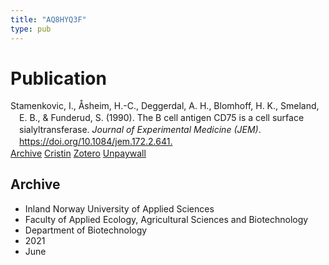 ```yaml
---
title: "AQ8HYQ3F"
type: pub
---
```

<h1>Publication</h1>
<article id="csl-bib-container-AQ8HYQ3F" class="csl-bib-container">
  <div class="csl-bib-body" style="line-height: 1.35; padding-left: 1em; text-indent:-1em;">
  <div class="csl-entry">Stamenkovic, I., &#xC5;sheim, H.-C., Deggerdal, A. H., Blomhoff, H. K., Smeland, E. B., &amp; Funderud, S. (1990). The B cell antigen CD75 is a cell surface sialyltransferase. <i>Journal of Experimental Medicine (JEM)</i>. <a href="https://doi.org/10.1084/jem.172.2.641.">https://doi.org/10.1084/jem.172.2.641.</a></div>
</div>
  <div class="csl-bib-buttons">
    <a href="#taxonomy-article-AQ8HYQ3F" class="csl-bib-button">Archive</a>
    <a href alt="Cristin URL" class="csl-bib-button">Cristin</a>
    <a href alt="Zotero URL" class="csl-bib-button">Zotero</a>
    <a href="https://rupress.org/jem/article-pdf/172/2/641/1394840/641.pdf" class="csl-bib-button">Unpaywall</a>
  </div>
  <div id="csl-bib-meta-container-AQ8HYQ3F"></div>
</article>
<div id="csl-bib-meta-AQ8HYQ3F" class="csl-bib-meta">
  <article id="taxonomy-article-AQ8HYQ3F" class="taxonomy-article">
    <h1>Archive</h1>
    <ul>
      <li>Inland Norway University of Applied Sciences</li>
      <li>Faculty of Applied Ecology, Agricultural Sciences and Biotechnology</li>
      <li>Department of Biotechnology</li>
      <li>2021</li>
      <li>June</li>
    </ul>
  </article>
</div>
